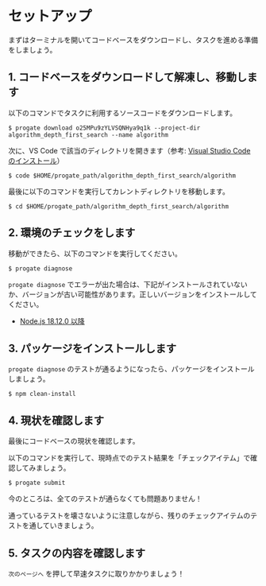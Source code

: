 # セットアップ

まずはターミナルを開いてコードベースをダウンロードし、タスクを進める準備をしましょう。

## 1. コードベースをダウンロードして解凍し、移動します

以下のコマンドでタスクに利用するソースコードをダウンロードします。

```terminal
$ progate download o25MPu9zYLVSQNHya9q1k --project-dir algorithm_depth_first_search --name algorithm
```

次に、VS Code で該当のディレクトリを開きます（参考: [Visual Studio Code のインストール](/articles/install-vscode)）

```terminal
$ code $HOME/progate_path/algorithm_depth_first_search/algorithm
```

最後に以下のコマンドを実行してカレントディレクトリを移動します。

```terminal
$ cd $HOME/progate_path/algorithm_depth_first_search/algorithm
```

## 2. 環境のチェックをします

移動ができたら、以下のコマンドを実行してください。

```terminal
$ progate diagnose
```

`progate diagnose` でエラーが出た場合は、下記がインストールされていないか、バージョンが古い可能性があります。正しいバージョンをインストールしてください。

- [Node.js 18.12.0 以降]($progatepath{FRONT_ORIGIN}/tasks/PuSZdMDZJY_cksKGNxs4b/preview)

## 3. パッケージをインストールします

`progate diagnose` のテストが通るようになったら、パッケージをインストールしましょう。

```terminal
$ npm clean-install
```

## 4. 現状を確認します

最後にコードベースの現状を確認します。

以下のコマンドを実行して、現時点でのテスト結果を「チェックアイテム」で確認してみましょう。

```terminal
$ progate submit
```

今のところは、全てのテストが通らなくても問題ありません！

通っているテストを壊さないように注意しながら、残りのチェックアイテムのテストを通していきましょう。

## 5. タスクの内容を確認します

`次のページへ` を押して早速タスクに取りかかりましょう！

